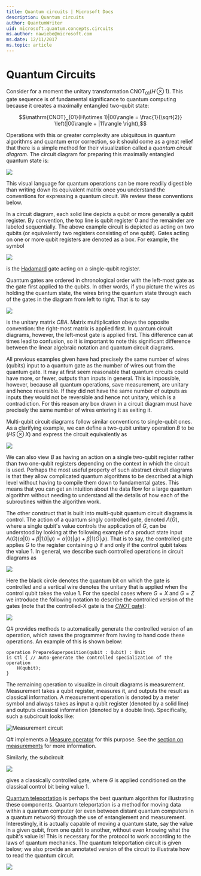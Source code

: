 ```yaml
---
title: Quantum circuits | Microsoft Docs
description: Quantum circuits
author: QuantumWriter
uid: microsoft.quantum.concepts.circuits
ms.author: nawiebe@microsoft.com
ms.date: 12/11/2017
ms.topic: article
---
```


# Quantum Circuits
Consider for a moment the unitary transformation $\text{ CNOT}_{01}(H\otimes 1)$.
This gate sequence is of fundamental significance to quantum computing because it creates a maximally entangled two-qubit state:

$$\mathrm{CNOT}_{01}(H\otimes 1)|00\rangle = \frac{1}{\sqrt{2}} \left(|00\rangle + |11\rangle \right),$$

Operations with this or greater complexity are ubiquitous in quantum algorithms and quantum error correction, so it should come as a great relief that there is a simple method for their visualization called a *quantum circuit diagram*.
The circuit diagram for preparing this maximally entangled quantum state is:

<!--- ![](.\media\1.svg) --->
<!-- Can't find a way to easily center this... probably an extension needed:  -->
![](~/media/Concepts1.png)

This visual language for quantum operations can be more readily digestible than writing down its equivalent matrix once you understand the conventions for expressing a quantum circuit.
We review these conventions below.

In a circuit diagram, each solid line depicts a qubit or more generally a qubit register.
By convention, the top line is qubit register $0$ and the remainder are labeled sequentially. The above example circuit is depicted as acting on two qubits (or equivalently two registers consisting of one qubit).
Gates acting on one or more qubit registers are denoted as a box.
For example, the symbol

<!--- ![](.\media\2.svg) --->
<!-- Can't find a way to easily center this... probably an extension needed:  -->
![](~/media/concepts_2.png)

is the [Hadamard](xref:microsoft.quantum.primitive.h) gate acting on a single-qubit register.

Quantum gates are ordered in chronological order with the left-most gate as the gate first applied to the qubits.
In other words, if you picture the wires as holding the quantum state, the wires bring the quantum state through each of the gates in the diagram from left to right.
That is to say 

<!--- ![](.\media\3.svg) --->
<!-- Can't find a way to easily center this... probably an extension needed:  -->
![](~/media/concepts_3.png)

is the unitary matrix $CBA$.
Matrix multiplication obeys the opposite convention: the right-most matrix is applied first. In quantum circuit diagrams, however, the left-most gate is applied first.
This difference can at times lead to confusion, so it is important to note this significant difference between the linear algebraic notation and quantum circuit diagrams.

All previous examples given have had precisely the same number of wires (qubits) input to a quantum gate as the number of wires out from the quantum gate.
It may at first seem reasonable that quantum circuits could have more, or fewer, outputs than inputs in general.
This is impossible, however, because all quantum operations, save measurement, are unitary and hence reversible.
If they did not have the same number of outputs as inputs they would not be reversible and hence not unitary, which is a contradiction.
For this reason any box drawn in a circuit diagram must have precisely the same number of wires entering it as exiting it.

Multi-qubit circuit diagrams follow similar conventions to single-qubit ones.
As a clarifying example, we can define a two-qubit unitary operation $B$ to be $(H S\otimes X)$ and express the circuit equivalently as

<!--- ![](.\media\4.svg) --->
<!-- Can't find a way to easily center this... probably an extension needed:  -->
![](~/media/concepts_4.png)

We can also view $B$ as having an action on a single two-qubit register rather than two one-qubit registers depending on the context in which the circuit is used. 
Perhaps the most useful property of such abstract circuit diagrams is that they allow complicated quantum algorithms to be described at a high level without having to compile them down to fundamental gates.
This means that you can get an intuition about the data flow for a large quantum algorithm without needing to understand all the details of how each of the subroutines within the algorithm work.

The other construct that is built into multi-qubit quantum circuit diagrams is control.
The action of a quantum singly controlled gate, denoted $\Lambda(G)$, where a single qubit's value controls the application of $G$, can be understood by looking at the following example of a product state input $\Lambda(G) (\alpha |0\rangle + \beta |1\rangle) |\psi\rangle = \alpha |0\rangle |\psi\rangle + \beta |1\rangle G|\psi \rangle$.
That is to say, the controlled gate applies $G$ to the register containing $\psi$ if and only if the control qubit takes the value $1$.
In general, we describe such controlled operations in circuit diagrams as

<!--- ![](.\media\5.svg) --->
<!-- Can't find a way to easily center this... probably an extension needed:  -->
![](~/media/concepts_5.png)

Here the black circle denotes the quantum bit on which the gate is controlled and a vertical wire denotes the unitary that is applied when the control qubit takes the value $1$.
For the special cases where $G=X$ and $G=Z$ we introduce the following notation to describe the controlled version of the gates (note that the controlled-X gate is the [$CNOT$ gate](xref:microsoft.quantum.primitive.cnot)):

<!--- ![](.\media\6.svg) --->
<!-- Can't find a way to easily center this... probably an extension needed:  -->
![](~/media/concepts_6.png)

Q# provides methods to automatically generate the controlled version of an operation, which saves the programmer from having to hand code these operations. An example of this is shown below:

```qsharp
operation PrepareSuperposition(qubit : Qubit) : Unit
is Ctl { // Auto-generate the controlled specialization of the operation
    H(qubit);
}
```

The remaining operation to visualize in circuit diagrams is measurement.
Measurement takes a qubit register, measures it, and outputs the result as classical information.
A measurement operation is denoted by a meter symbol and always takes as input a qubit register (denoted by a solid line) and outputs classical information (denoted by a double line).
Specifically, such a subcircuit looks like:

<!--- ![](.\media\7.svg) ---->
<!-- Can't find a way to easily center this... probably an extension needed:  -->
![Measurement circuit](~/media/concepts_7.png)

Q# implements a [Measure operator](xref:microsoft.quantum.primitive.measure) for this purpose.
See the [section on measurements](xref:microsoft.quantum.libraries.standard.prelude#measurements) for more information.

Similarly, the subcircuit

<!--- ![](.\media\8.svg) --->
<!-- Can't find a way to easily center this... probably an extension needed:  -->
![](~/media/concepts_8.png)

gives a classically controlled gate, where $G$ is applied conditioned on the classical control bit being value $1$.

[Quantum teleportation](xref:microsoft.quantum.techniques.puttingittogether) is perhaps the best quantum algorithm for illustrating these components.
Quantum teleportation is a method for moving data within a quantum computer (or even between distant quantum computers in a quantum network) through the use of entanglement and measurement.
Interestingly, it is actually capable of moving a quantum state, say the value in a given qubit, from one qubit to another, without even knowing what the qubit's value is!
This is necessary for the protocol to work according to the laws of quantum mechanics.
The quantum teleportation circuit is given below; we also provide an annotated version of the circuit to illustrate how to read the quantum circuit.

<!--- ![](.\media\tp2.svg){ width=50% } --->
![](~/media/concepts_tp2.png)
